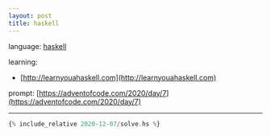 ```yaml
---
layout: post
title: haskell
---
```


language: [haskell](https://www.haskell.org)

learning:
- [http://learnyouahaskell.com](http://learnyouahaskell.com)

prompt: [https://adventofcode.com/2020/day/7](https://adventofcode.com/2020/day/7)

---

```haskell
{% include_relative 2020-12-07/solve.hs %}
```

